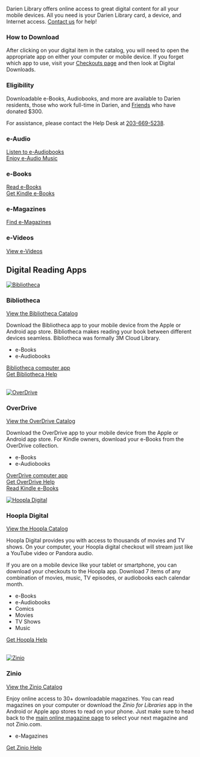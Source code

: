 Darien Library offers online access to great digital content for all your mobile devices. All you need is your Darien Library card, a device, and Internet access. [Contact us](/contact "Contact us") for help!

<div class="margin-bottom-20"></div>

<div class="row margin-bottom-30">
<div class="col-md-6">

### How to Download 
After clicking on your digital item in the catalog, you will need to open the appropriate app on either your computer or mobile device. If you forget which app to use, visit your [Checkouts page](/myaccount/circulation "Checkouts") and then look at Digital Downloads.

<div class="margin-bottom-20"></div>  

</div>
<div class="col-md-6">

### Eligibility

Downloadable e-Books, Audiobooks, and more are available to Darien residents, those who work full-time in Darien, and [Friends](/friends "Friends of the Library") who have donated $300.

For assistance, please contact the Help Desk at [203-669-5238](tel:2036695238 "203-669-5238").

</div>
</div>


<div class="row margin-bottom-20">
<div class="col-xs-6 col-md-6">
<div class="row">
<div class="col-xs-12 col-md-6">

<i class="fa fa-headphones fa-5x" aria-hidden="true"></i>

### e-Audio
[Listen to e-Audiobooks](/catalog/search/keyword?search=%2A&formats=eaudiobook "e-Audiobooks")<br />
[Enjoy e-Audio Music](/catalog/search/keyword?search=%2A&formats=emusic "e-Audio Music")

<div class="margin-bottom-10"></div>     
</div>
<div class="col-xs-12 col-md-6">
<i class="fa fa-tablet fa-5x" aria-hidden="true"></i>

### e-Books
[Read e-Books](/catalog/search/keyword?search=%2A&formats=ebook "e-Books")<br />
[Get Kindle e-Books](/kindle "Get Kindle e-Books")

<div class="margin-bottom-10"></div>    
</div>
</div>
</div> 
<div class="col-xs-6 col-md-6">
<div class="row">
<div class="col-xs-12 col-md-6">
<i class="fa fa-file-text-o fa-5x" aria-hidden="true"></i>

### e-Magazines
[Find e-Magazines](https://www.rbdigital.com/darienct/service/zinio/landing? "e-Magazines")
<br />
<div class="margin-bottom-80"></div>       
</div> 
<div class="col-xs-12 col-md-6">
<i class="fa fa-film fa-5x" aria-hidden="true"></i>

### e-Videos
[View e-Videos](/catalog/search/keyword?search=%2A&formats=evideo "e-Videos")
</div>
</div>
</div>
</div>

<div class="text-center margin-bottom-50">
  <h2 class="title-v2 title-center">Digital Reading Apps</h2>
</div>

<div class="row margin-bottom-20">
<div class="col-md-6">

<a href="http://ebook.3m.com/library/darienlibrary/Featured"><img src="/uploads/logos/3m_icon.png" alt= "Bibliotheca" /></a>

### Bibliotheca

[View the Bibliotheca Catalog](http://ebook.3m.com/library/darienlibrary/Featured "Bibliotheca")

Download the Bibliotheca app to your mobile device from the Apple or Android app store. Bibliotheca makes reading your book between different devices seamless. Bibliotheca was formally 3M Cloud Library.

* e-Books
* e-Audiobooks

[Bibliotheca computer app](http://www.3m.com/us/library/eBook/index.html "Bibliotheca")<br />
[Get Bibliotheca Help](http://www.3m.com/us/library/eBook/support.html "Bibliotheca help")
<br />
<br />

</div>
<div class="col-md-6">

<a href="http://digital.darienlibrary.org/"><img src="/uploads/logos/overdrive_icon.jpg" alt= "OverDrive" /></a>
 
### OverDrive 

[View the OverDrive Catalog](https://darien.overdrive.com/ "OverDrive")

Download the OverDrive app to your mobile device from the Apple or Android app store. For Kindle owners, download your e-Books from the OverDrive collection.

* e-Books
* e-Audiobooks

[OverDrive computer app](http://app.overdrive.com/ "OverDrive")<br />
[Get OverDrive Help](http://help.overdrive.com/ "OverDrive help")<br />
[Read Kindle e-Books](/kindle "Kindle e-Books")


</div>
</div> 

<div class="row margin-bottom-20">
<div class="col-md-6">

<a href="https://www.hoopladigital.com/home"><img src="/uploads/logos/hoopla_icon.png" alt= "Hoopla Digital" /></a>

### Hoopla Digital 

[View the Hoopla Catalog](https://www.hoopladigital.com/home "Hoopla")

Hoopla Digital provides you with access to thousands of movies and TV shows. On your computer, your Hoopla digital checkout will stream just like a YouTube video or Pandora audio. 

If you are on a mobile device like your tablet or smartphone, you can download your checkouts to the Hoopla app. Download 7 items of any combination of movies, music, TV episodes, or audiobooks each calendar month. 

* e-Books
* e-Audiobooks
* Comics
* Movies
* TV Shows
* Music

[Get Hoopla Help](https://www.hoopladigital.com/support "Hoopla help")
<br />
<br />

</div>
<div class="col-md-6">

<a href="https://www.rbdigital.com/darienct/service/zinio/landing?"><img src="/uploads/logos/zinio_icon.png" alt= "Zinio" /></a>

### Zinio

[View the Zinio Catalog](https://www.rbdigital.com/darienct/service/zinio/landing? "Zinio")

Enjoy online access to 30+ downloadable magazines. You can read magazines on your computer or download the _Zinio for Libraries_ app in the Android or Apple app stores to read on your phone. Just make sure to head back to the [main online magazine page](https://www.rbdigital.com/darienct/service/zinio/landing? "Online magazines") to select your next magazine and not Zinio.com.

* e-Magazines

[Get Zinio Help](https://www.rbdigital.com/help/zinio-faq "Zinio help")

</div>
</div>